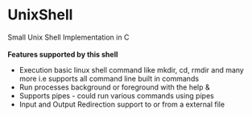 # UnixShell
Small Unix Shell Implementation in C<br><br>
<b> Features supported by this shell </b>
<ul>
<li>Execution basic linux shell command like mkdir, cd, rmdir and many more i.e supports all command line built in commands</li>
<li>Run processes background or foreground with the help &</li>
<li>Supports pipes - could run various commands using pipes</li>
<li>Input and Output Redirection support to or from a external file</li>
</ul>
